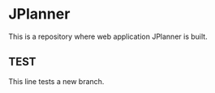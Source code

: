 # JPlanner
This is a repository where web application JPlanner is built.
## TEST
This line tests a new branch.
